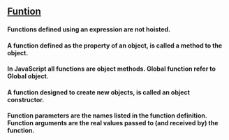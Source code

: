 ## [Funtion](https://developer.mozilla.org/en-US/docs/Web/JavaScript/Reference/Functions)    
####   Functions defined using an expression are not hoisted.    
####   A function defined as the property of an object, is called a method to the object.
####   In JavaScript all functions are object methods. Global function refer to Global object.
####   A function designed to create new objects, is called an object constructor.  


####   Function parameters are the names listed in the function definition. Function arguments are the real values passed to (and received       by) the function.  

  
